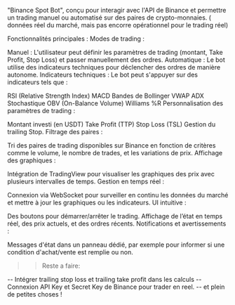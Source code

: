 "Binance Spot Bot", conçu pour interagir avec l'API de Binance et permettre un trading manuel ou automatisé sur des paires de crypto-monnaies. ( données réel du marché, mais pas encorre opérationnel pour le trading réel)

Fonctionnalités principales :
Modes de trading :

Manuel : L'utilisateur peut définir les paramètres de trading (montant, Take Profit, Stop Loss) et passer manuellement des ordres.
Automatique : Le bot utilise des indicateurs techniques pour déclencher des ordres de manière autonome.
Indicateurs techniques : Le bot peut s'appuyer sur des indicateurs tels que :

RSI (Relative Strength Index)
MACD
Bandes de Bollinger
VWAP
ADX
Stochastique
OBV (On-Balance Volume)
Williams %R
Personnalisation des paramètres de trading :

Montant investi (en USDT)
Take Profit (TTP)
Stop Loss (TSL)
Gestion du trailing Stop.
Filtrage des paires :

Tri des paires de trading disponibles sur Binance en fonction de critères comme le volume, le nombre de trades, et les variations de prix.
Affichage des graphiques :

Intégration de TradingView pour visualiser les graphiques des prix avec plusieurs intervalles de temps.
Gestion en temps réel :

Connexion via WebSocket pour surveiller en continu les données du marché et mettre à jour les graphiques ou les indicateurs.
UI intuitive :

Des boutons pour démarrer/arrêter le trading.
Affichage de l’état en temps réel, des prix actuels, et des ordres récents.
Notifications et avertissements :

Messages d'état dans un panneau dédié, par exemple pour informer si une condition d'achat/vente est remplie ou non.


>> Reste a faire:

-- Intégrer trailing stop loss et trailing take profit dans les calculs
-- Connexion API Key et Secret Key de Binance pour trader en reel.
-- et plein de petites choses !
